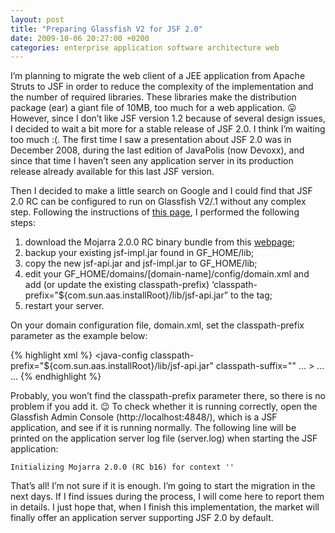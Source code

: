```yaml
---
layout: post
title: "Preparing Glassfish V2 for JSF 2.0"
date: 2009-10-06 20:27:00 +0200
categories: enterprise application software architecture web
---
```


I’m planning to migrate the web client of a JEE application from Apache Struts to JSF in order to reduce the complexity of the implementation and the number of required libraries. These libraries make the distribution package (ear) a giant file of 10MB, too much for a web application. 😛 However, since I don’t like JSF version 1.2 because of several design issues, I decided to wait a bit more for a stable release of JSF 2.0. I think I’m waiting too much :(. The first time I saw a presentation about JSF 2.0 was in December 2008, during the last edition of JavaPolis (now Devoxx), and since that time I haven’t seen any application server in its production release already available for this last JSF version.

Then I decided to make a little search on Google and I could find that JSF 2.0 RC can be configured to run on Glassfish V2/.1 without any complex step. Following the instructions of <a href="https://javaserverfaces.dev.java.net/nonav/rlnotes/2.0.0/releasenotes.html">this page</a>, I performed the following steps:

<ol>
<li>download the Mojarra 2.0.0 RC binary bundle from this <a href="https://javaserverfaces.dev.java.net/servlets/ProjectDocumentList?folderID=11662">webpage</a>;</li>
<li>backup your existing jsf-impl.jar found in GF_HOME/lib;</li>
<li>copy the new jsf-api.jar and jsf-impl.jar to GF_HOME/lib;</li>
<li>edit your GF_HOME/domains/[domain-name]/config/domain.xml and add (or update the existing classpath-prefix) ‘classpath-prefix=”${com.sun.aas.installRoot}/lib/jsf-api.jar” to the <java-config> tag;</java-config></li>
<li><domain-name>restart your server.</domain-name></li>
</ol>
On your domain configuration file, domain.xml, set the classpath-prefix parameter as the example below:

{% highlight xml %}
<java-config
    classpath-prefix="${com.sun.aas.installRoot}/lib/jsf-api.jar"
    classpath-suffix="" ... >
  ...
  ...
</java-config>
{% endhighlight %}

Probably, you won’t find the classpath-prefix parameter there, so there is no problem if you add it. 😉 To check whether it is running correctly, open the Glassfish Admin Console (http://localhost:4848/), which is a JSF application, and see if it is running normally. The following line will be printed on the application server log file (server.log) when starting the JSF application:

    Initializing Mojarra 2.0.0 (RC b16) for context ''

That’s all! I’m not sure if it is enough. I’m going to start the migration in the next days. If I find issues during the process, I will come here to report them in details. I just hope that, when I finish this implementation, the market will finally offer an application server supporting JSF 2.0 by default.
